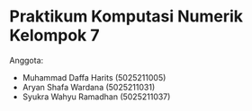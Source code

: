 # Praktikum Komputasi Numerik Kelompok 7
Anggota:
- Muhammad Daffa Harits (5025211005)
- Aryan Shafa Wardana (5025211031)
- Syukra Wahyu Ramadhan (5025211037)
